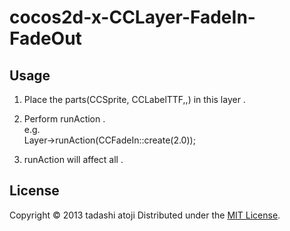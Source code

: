 cocos2d-x-CCLayer-FadeIn-FadeOut
================================


Usage
------
1) Place the parts(CCSprite, CCLabelTTF,,) in this layer .  
2) Perform runAction .  
e.g.  
Layer->runAction(CCFadeIn::create(2.0));  

3) runAction will affect all .  
  

License
----------
Copyright &copy; 2013 tadashi atoji
Distributed under the [MIT License][mit].

[MIT]: http://www.opensource.org/licenses/mit-license.php
